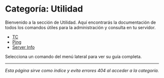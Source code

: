 # Categoría: Utilidad

Bienvenido a la sección de Utilidad. Aquí encontrarás la documentación de todos los comandos útiles para la administración y consulta en tu servidor.

- [TC](./tc.md)
- [Ping](./ping.md)
- [Server Info](./serverinfo.md)

Selecciona un comando del menú lateral para ver su guía completa.

---

*Esta página sirve como índice y evita errores 404 al acceder a la categoría.*
